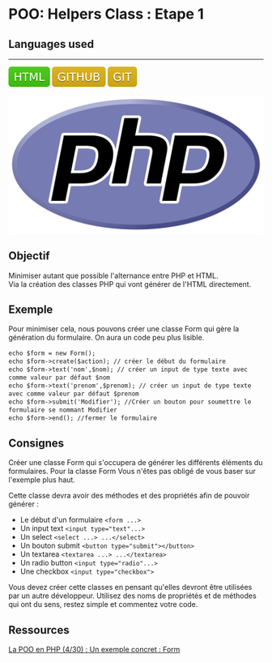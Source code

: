 # POO: Helpers Class : Etape 1

## Languages used
***

![](public/languages/html.svg "HTML")
![](public/languages/github.svg "GitHub")
![](public/languages/git.svg "Git")



![](public/languages/php.svg "PHP")

## Objectif

Minimiser autant que possible l'alternance entre PHP et HTML. <br>
Via la création des classes PHP qui vont générer de l'HTML directement.

## Exemple

Pour minimiser cela, nous pouvons créer une classe Form qui gère la génération du formulaire. On aura un code peu plus lisible.

````
echo $form = new Form();
echo $form->create($action); // créer le début du formulaire
echo $form->text('nom',$nom); // créer un input de type texte avec comme valeur par défaut $nom
echo $form->text('prenom',$prenom); // créer un input de type texte avec comme valeur par défaut $prenom
echo $form->submit('Modifier'); //Créer un bouton pour soumettre le formulaire se nommant Modifier
echo $form->end(); //fermer le formulaire 

````

## Consignes

Créer une classe Form qui s'occupera de générer les différents éléments du formulaires. Pour la classe Form Vous n'êtes pas obligé de vous baser sur l'exemple plus haut.

Cette classe devra avoir des méthodes et des propriétés afin de pouvoir générer :

- Le début d'un formulaire `<form ...>`
- Un input text `<input type="text"...>`
- Un select `<select ...> ...</select>`
- Un bouton submit `<button type="submit"></button>`
- Un textarea `<textarea ...> ...</textarea>`
- Un radio button `<input type="radio"...>`
- Une checkbox `<input type="checkbox">`

Vous devez créer cette classes en pensant qu'elles devront être utilisées par un autre développeur. Utilisez des noms de propriétés et de méthodes qui ont du sens, restez simple et commentez votre code.

## Ressources

[La POO en PHP (4/30) : Un exemple concret : Form](https://www.youtube.com/watch?v=rTGmcdFAWqw)